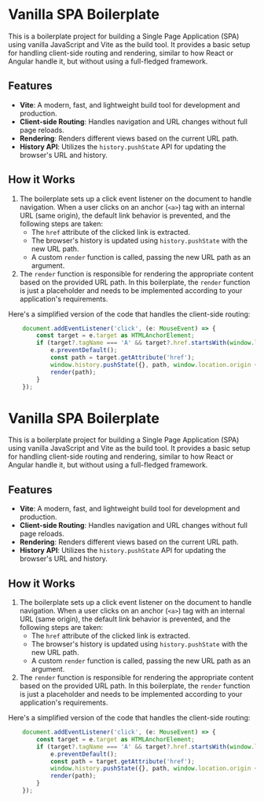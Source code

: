# Vanilla SPA Boilerplate

This is a boilerplate project for building a Single Page Application (SPA) using vanilla JavaScript and Vite as the build tool. It provides a basic setup for handling client-side routing and rendering, similar to how React or Angular handle it, but without using a full-fledged framework.

## Features

- **Vite**: A modern, fast, and lightweight build tool for development and production.
- **Client-side Routing**: Handles navigation and URL changes without full page reloads.
- **Rendering**: Renders different views based on the current URL path.
- **History API**: Utilizes the `history.pushState` API for updating the browser's URL and history.

## How it Works

1. The boilerplate sets up a click event listener on the document to handle navigation. When a user clicks on an anchor (`<a>`) tag with an internal URL (same origin), the default link behavior is prevented, and the following steps are taken:
    - The `href` attribute of the clicked link is extracted.
    - The browser's history is updated using `history.pushState` with the new URL path.
    - A custom `render` function is called, passing the new URL path as an argument.
2. The `render` function is responsible for rendering the appropriate content based on the provided URL path. In this boilerplate, the `render` function is just a placeholder and needs to be implemented according to your application's requirements.

Here's a simplified version of the code that handles the client-side routing:

```typescript
    document.addEventListener('click', (e: MouseEvent) => {
        const target = e.target as HTMLAnchorElement;
        if (target?.tagName === 'A' && target?.href.startsWith(window.location.origin)) {
            e.preventDefault();
            const path = target.getAttribute('href');
            window.history.pushState({}, path, window.location.origin + path);
            render(path);
        }
    });
``` 

# Vanilla SPA Boilerplate

This is a boilerplate project for building a Single Page Application (SPA) using vanilla JavaScript and Vite as the build tool. It provides a basic setup for handling client-side routing and rendering, similar to how React or Angular handle it, but without using a full-fledged framework.

## Features

- **Vite**: A modern, fast, and lightweight build tool for development and production.
- **Client-side Routing**: Handles navigation and URL changes without full page reloads.
- **Rendering**: Renders different views based on the current URL path.
- **History API**: Utilizes the `history.pushState` API for updating the browser's URL and history.

## How it Works

1. The boilerplate sets up a click event listener on the document to handle navigation. When a user clicks on an anchor (`<a>`) tag with an internal URL (same origin), the default link behavior is prevented, and the following steps are taken:
   - The `href` attribute of the clicked link is extracted.
   - The browser's history is updated using `history.pushState` with the new URL path.
   - A custom `render` function is called, passing the new URL path as an argument.
2. The `render` function is responsible for rendering the appropriate content based on the provided URL path. In this boilerplate, the `render` function is just a placeholder and needs to be implemented according to your application's requirements.

Here's a simplified version of the code that handles the client-side routing:

``` typescript
    document.addEventListener('click', (e: MouseEvent) => {
        const target = e.target as HTMLAnchorElement;
        if (target?.tagName === 'A' && target?.href.startsWith(window.location.origin)) {
            e.preventDefault();
            const path = target.getAttribute('href');
            window.history.pushState({}, path, window.location.origin + path);
            render(path);
        }
    });
```

